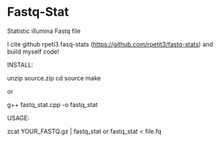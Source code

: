 # Fastq-Stat
Statistic illumina Fastq file

I cite github rpeti3 fasq-stats (https://github.com/rpetit3/fastq-stats) and build myself code!

INSTALL:

unzip source.zip
cd source
make

or

g++ fastq_stat.cpp -o fastq_stat

USAGE:

zcat YOUR_FASTQ.gz | fastq_stat
or
fastq_stat < file.fq
